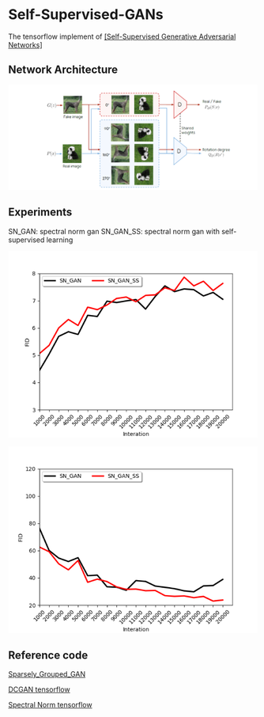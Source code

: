 # Self-Supervised-GANs

The tensorflow implement of [[Self-Supervised Generative Adversarial Networks]](https://arxiv.org/pdf/1811.11212.pdf)

## Network Architecture

<p align="center">
  <img src="/img/net.png">
</p>

## Experiments

SN_GAN: spectral norm gan
SN_GAN_SS: spectral norm gan with self-supervised learning

<p align="center">
  <img src="/img/fig_is.png">
</p>

<p align="center">
  <img src="/img/fig_fid.png">
</p>

## Reference code

[Sparsely_Grouped_GAN](https://github.com/zhangqianhui/Sparsely_Grouped_GAN)

[DCGAN tensorflow](https://github.com/carpedm20/DCGAN-tensorflow)

[Spectral Norm tensorflow](https://github.com/taki0112/Spectral_Normalization-Tensorflow)
